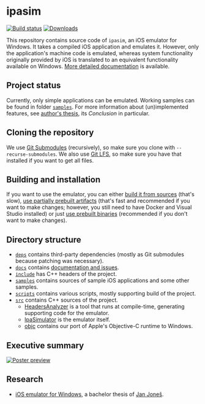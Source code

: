 # ipasim

[![Build status](https://img.shields.io/azure-devops/build/ipasim/ipasim/1/master)](https://dev.azure.com/ipasim/ipasim/_build/latest?definitionId=1&branchName=master)
[![Downloads](https://img.shields.io/github/downloads/ipasimulator/ipasim/total)](https://github.com/ipasimulator/ipasim/releases)

This repository contains source code of `ipasim`, an iOS emulator for Windows.
It takes a compiled iOS application and emulates it. However, only the
application's machine code is emulated, whereas system functionality originally
provided by iOS is translated to an equivalent functionality available on
Windows. [More detailed documentation](docs/README.md) is available.

## Project status

Currently, only simple applications can be emulated. Working samples can be
found in folder [`samples`](samples). For more information about (un)implemented
features, see [author's thesis](docs/thesis/README.md), its *Conclusion* in
particular.

## Cloning the repository

We use [Git Submodules](https://git-scm.com/book/en/v2/Git-Tools-Submodules)
(recursively), so make sure you clone with `--recurse-submodules`. We also use
[Git LFS](https://git-lfs.github.com/), so make sure you have that installed if
you want to get all files.

## Building and installation

If you want to use the emulator, you can either [build it from
sources](docs/build.md) (that's slow), [use partially prebuilt
artifacts](docs/artifacts.md) (that's fast and recommended if you want to make
changes; however, you still need to have Docker and Visual Studio installed) or
just [use prebuilt binaries](docs/install.md) (recommended if you don't want to
make changes).

## Directory structure

- [`deps`](deps) contains third-party dependencies (mostly as Git submodules
  because patching was necessary).
- [`docs`](docs) contains [documentation and issues](docs/README.md).
- [`include`](include) has C++ headers of the project.
- [`samples`](samples) contains sources of sample iOS applications and some
  other samples.
- [`scripts`](scripts) contains various scripts, mostly supporting build of the
  project.
- [`src`](src) contains C++ sources of the project.
  - [HeadersAnalyzer](src/HeadersAnalyzer/README.md) is a tool that runs at
    compile-time, generating supporting code for the emulator.
  - [IpaSimulator](src/IpaSimulator/README.md) is the emulator itself.
  - [objc](src/objc/README.md) contains our port of Apple's Objective-C
    runtime to Windows.

## Executive summary

[![Poster preview](docs/thesis/poster.png)](docs/thesis/poster.pdf)

## Research

- [iOS emulator for Windows](docs/thesis/README.md), a bachelor thesis of [Jan
  Joneš](https://github.com/jjonescz).
